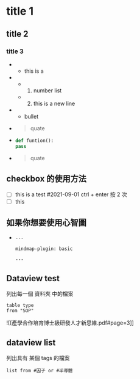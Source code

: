# title 1

## title 2
### title 3
-
   - this is a
-
   - 1. number list
   - 2. this is a new line
-
   - bullet
- > quate
-
  ```python
  def funtion():
  pass
  ```
- > quate



## checkbox 的使用方法
- [ ] this is a test #2021-09-01
ctrl + enter 按 2 次
- [ ] this

## 如果你想要使用心智圖
-
  ```
  ---
  
  mindmap-plugin: basic
  
  ---
  ```

## Dataview test
列出每一個 資料夾 中的檔案
  ```dataview
  table type
  from "SOP"
  ```
  
  ![[產學合作培育博士級研發人才新思維.pdf#page=3]]
  
  ## dataview list
  列出具有 某個 tags 的檔案
  ```dataview
  list from #因子 or #半導體
  ```
[]()  
  
